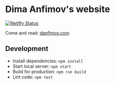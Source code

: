 # Dima Anfimov's website

[![Netlify Status](https://api.netlify.com/api/v1/badges/a3d7d903-1107-417c-8009-3cb04690f638/deploy-status)](https://app.netlify.com/sites/danfimov/deploys)

Come and read: [danfimov.com](https://danfimov.com)

## Development

- Install dependencies: `npm install`
- Start local server: `npm start`
- Build for production: `npm run build`
- Lint code: `npm test`
